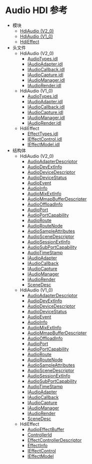 # Audio HDI 参考

- 模块
    - [HdiAudio (V2_0)](_hdi_audio_v20.md)
    - [HdiAudio (V1_0)](_hdi_audio_v11.md)
    - [HdiEffect](_hdi_effect.md)
- 头文件
    - HdiAudio (V2_0)
        - [AudioTypes.idl](_audio_types_8idl_v20.md)
        - [IAudioAdapter.idl](_i_audio_adapter_8idl_v20.md)
        - [IAudioCallback.idl](_i_audio_callback_8idl_v20.md)
        - [IAudioCapture.idl](_i_audio_capture_8idl_v20.md)
        - [IAudioManager.idl](_i_audio_manager_8idl_v20.md)
        - [IAudioRender.idl](_i_audio_render_8idl_v20.md)
    - HdiAudio (V1_0)
        - [AudioTypes.idl](_audio_types_8idl_v10.md)
        - [IAudioAdapter.idl](_i_audio_adapter_8idl_v10.md)
        - [IAudioCallback.idl](_i_audio_callback_8idl_v10.md)
        - [IAudioCapture.idl](_i_audio_capture_8idl_v10.md)
        - [IAudioManager.idl](_i_audio_manager_8idl_v10.md)
        - [IAudioRender.idl](_i_audio_render_8idl_v10.md)
    - HdiEffect
        - [EffectTypes.idl](_effect_types_8idl.md)
        - [IEffectControl.idl](_i_effect_control_8idl.md)
        - [IEffectModel.idl](_i_effect_model_8idl.md)
- 结构体
    - HdiAudio (V2_0)
        - [AudioAdapterDescriptor](_audio_adapter_descriptor_v20.md)
        - [AudioDevExtInfo](_audio_dev_ext_info_v20.md)
        - [AudioDeviceDescriptor](_audio_device_descriptor_v20.md)
        - [AudioDeviceStatus](_audio_device_status_v20.md)
        - [AudioEvent](_audio_event_v20.md)
        - [AudioInfo](_audio_info_v20.md)
        - [AudioMixExtInfo](_audio_mix_ext_info_v20.md)
        - [AudioMmapBufferDescripter](_audio_mmap_buffer_descripter_v20.md)
        - [AudioOffloadInfo](_audio_offload_info_v20.md)
        - [AudioPort](_audio_port_v20.md)
        - [AudioPortCapability](_audio_port_capability_v20.md)
        - [AudioRoute](_audio_route_v20.md)
        - [AudioRouteNode](_audio_route_node_v20.md)
        - [AudioSampleAttributes](_audio_sample_attributes_v20.md)
        - [AudioSceneDescriptor](_audio_scene_descriptor_v20.md)
        - [AudioSessionExtInfo](_audio_session_ext_info_v20.md)
        - [AudioSubPortCapability](_audio_sub_port_capability_v20.md)
        - [AudioTimeStamp](_audio_time_stamp_v20.md)
        - [IAudioAdapter](interface_i_audio_adapter_v20.md)
        - [IAudioCallback](interface_i_audio_callback_v20.md)
        - [IAudioCapture](interface_i_audio_capture_v20.md)
        - [IAudioManager](interface_i_audio_manager_v20.md)
        - [IAudioRender](interface_i_audio_render_v20.md)
        - [SceneDesc](union_scene_desc_v20.md)
    - HdiAudio (V1_0)
        - [AudioAdapterDescriptor](_audio_adapter_descriptor_v10.md)
        - [AudioDevExtInfo](_audio_dev_ext_info_v10.md)
        - [AudioDeviceDescriptor](_audio_device_descriptor_v10.md)
        - [AudioDeviceStatus](_audio_device_status_v10.md)
        - [AudioEvent](_audio_event_v10.md)
        - [AudioInfo](_audio_info_v10.md)
        - [AudioMixExtInfo](_audio_mix_ext_info_v10.md)
        - [AudioMmapBufferDescripter](_audio_mmap_buffer_descripter_v10.md)
        - [AudioOffloadInfo](_audio_offload_info_v10.md)
        - [AudioPort](_audio_port_v10.md)
        - [AudioPortCapability](_audio_port_capability_v10.md)
        - [AudioRoute](_audio_route_v10.md)
        - [AudioRouteNode](_audio_route_node_v10.md)
        - [AudioSampleAttributes](_audio_sample_attributes_v10.md)
        - [AudioSceneDescriptor](_audio_scene_descriptor_v10.md)
        - [AudioSessionExtInfo](_audio_session_ext_info_v10.md)
        - [AudioSubPortCapability](_audio_sub_port_capability_v10.md)
        - [AudioTimeStamp](_audio_time_stamp_v10.md)
        - [IAudioAdapter](interface_i_audio_adapter_v10.md)
        - [IAudioCallback](interface_i_audio_callback_v10.md)
        - [IAudioCapture](interface_i_audio_capture_v10.md)
        - [IAudioManager](interface_i_audio_manager_v10.md)
        - [IAudioRender](interface_i_audio_render_v10.md)
        - [SceneDesc](union_scene_desc_v11.md)
    - HdiEffect
        - [AudioEffectBuffer](_audio_effect_buffer.md)
        - [ControllerId](_controller_id.md)
        - [EffectControllerDescriptor](_effect_controller_descriptor.md)
        - [EffectInfo](_effect_info.md)
        - [IEffectControl](interface_i_effect_control.md)
        - [IEffectModel](interface_i_effect_model.md)
